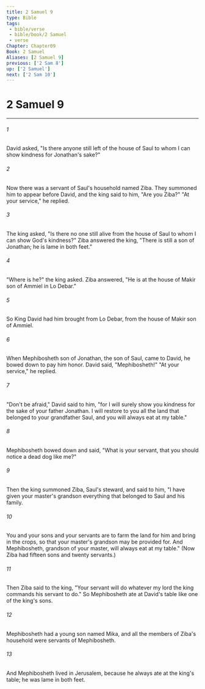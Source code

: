 ```yaml
---
title: 2 Samuel 9
type: Bible
tags:
 - bible/verse
 - bible/book/2 Samuel
 - verse
Chapter: Chapter09
Book: 2 Samuel
Aliases: [2 Samuel 9]
previous: ['2 Sam 8']
up: ['2 Samuel']
next: ['2 Sam 10']
---
```

# 2 Samuel 9

***


###### 1 
David asked, "Is there anyone still left of the house of Saul to whom I can show kindness for Jonathan's sake?" 

###### 2 
Now there was a servant of Saul's household named Ziba. They summoned him to appear before David, and the king said to him, "Are you Ziba?" "At your service," he replied. 

###### 3 
The king asked, "Is there no one still alive from the house of Saul to whom I can show God's kindness?" Ziba answered the king, "There is still a son of Jonathan; he is lame in both feet." 

###### 4 
"Where is he?" the king asked. Ziba answered, "He is at the house of Makir son of Ammiel in Lo Debar." 

###### 5 
So King David had him brought from Lo Debar, from the house of Makir son of Ammiel. 

###### 6 
When Mephibosheth son of Jonathan, the son of Saul, came to David, he bowed down to pay him honor. David said, "Mephibosheth!" "At your service," he replied. 

###### 7 
"Don't be afraid," David said to him, "for I will surely show you kindness for the sake of your father Jonathan. I will restore to you all the land that belonged to your grandfather Saul, and you will always eat at my table." 

###### 8 
Mephibosheth bowed down and said, "What is your servant, that you should notice a dead dog like me?" 

###### 9 
Then the king summoned Ziba, Saul's steward, and said to him, "I have given your master's grandson everything that belonged to Saul and his family. 

###### 10 
You and your sons and your servants are to farm the land for him and bring in the crops, so that your master's grandson may be provided for. And Mephibosheth, grandson of your master, will always eat at my table." (Now Ziba had fifteen sons and twenty servants.) 

###### 11 
Then Ziba said to the king, "Your servant will do whatever my lord the king commands his servant to do." So Mephibosheth ate at David's table like one of the king's sons. 

###### 12 
Mephibosheth had a young son named Mika, and all the members of Ziba's household were servants of Mephibosheth. 

###### 13 
And Mephibosheth lived in Jerusalem, because he always ate at the king's table; he was lame in both feet. 
